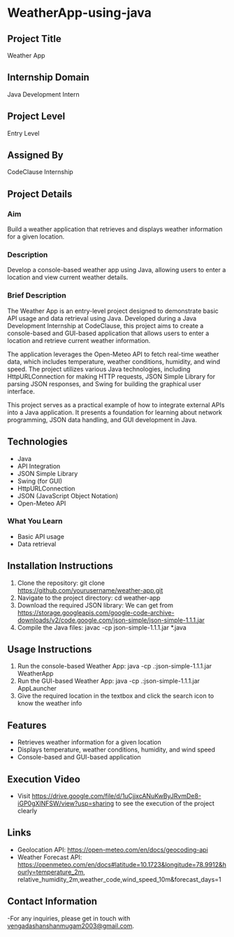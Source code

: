 # WeatherApp-using-java

## Project Title
Weather App

## Internship Domain
Java Development Intern

## Project Level
Entry Level

## Assigned By
CodeClause Internship

## Project Details

### Aim
Build a weather application that retrieves and displays weather information for a given location.

### Description
Develop a console-based weather app using Java, allowing users to enter a location and view current weather details.

### Brief Description
The Weather App is an entry-level project designed to demonstrate basic API usage and data retrieval using Java. Developed during a Java Development Internship at CodeClause, this project aims to create a console-based and GUI-based application that allows users to enter a location and retrieve current weather information.

The application leverages the Open-Meteo API to fetch real-time weather data, which includes temperature, weather conditions, humidity, and wind speed. The project utilizes various Java technologies, including HttpURLConnection for making HTTP requests, JSON Simple Library for parsing JSON responses, and Swing for building the graphical user interface.

This project serves as a practical example of how to integrate external APIs into a Java application. It presents a foundation for learning about network programming, JSON data handling, and GUI development in Java.

## Technologies
- Java
- API Integration
- JSON Simple Library
- Swing (for GUI)
- HttpURLConnection
- JSON (JavaScript Object Notation)
- Open-Meteo API

### What You Learn
- Basic API usage
- Data retrieval

## Installation Instructions
1. Clone the repository:
   git clone https://github.com/yourusername/weather-app.git
2. Navigate to the project directory:
	cd weather-app
3. Download the required JSON library:
	We can get from https://storage.googleapis.com/google-code-archive-downloads/v2/code.google.com/json-simple/json-simple-1.1.1.jar
4. Compile the Java files:
	javac -cp json-simple-1.1.1.jar *.java

## Usage Instructions
1. Run the console-based Weather App:
	java -cp .:json-simple-1.1.1.jar WeatherApp
2. Run the GUI-based Weather App:
	java -cp .:json-simple-1.1.1.jar AppLauncher
3. Give the required location in the textbox and click the search icon to know the weather info

## Features
- Retrieves weather information for a given location
- Displays temperature, weather conditions, humidity, and wind speed
- Console-based and GUI-based application

## Execution Video
- Visit https://drive.google.com/file/d/1uCjjxcANuKwByJRvmDe8-iGP0gXlNFSW/view?usp=sharing to see the execution of the project clearly

## Links
- Geolocation API: https://open-meteo.com/en/docs/geocoding-api
- Weather Forecast API: https://openmeteo.com/en/docs#latitude=10.1723&longitude=78.9912&hourly=temperature_2m,
			relative_humidity_2m,weather_code,wind_speed_10m&forecast_days=1

## Contact Information
-For any inquiries, please get in touch with vengadashanshanmugam2003@gmail.com.
